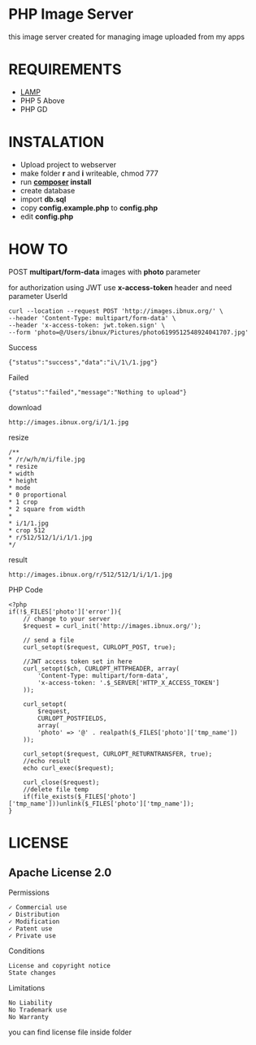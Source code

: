 # PHP Image Server

this image server created for managing image uploaded from my apps

# REQUIREMENTS

- [LAMP](https://www.digitalocean.com/community/tutorials/how-to-install-linux-apache-mysql-php-lamp-stack-ubuntu-18-04)
- PHP 5 Above
- PHP GD

# INSTALATION

- Upload project to webserver
- make folder **r** and **i** writeable, chmod 777
- run **[composer](https://getcomposer.org/download/) install**
- create database
- import **db.sql**
- copy **config.example.php** to **config.php**
- edit **config.php**

# HOW TO

POST **multipart/form-data** images with **photo** parameter

for authorization using JWT use **x-access-token** header and need parameter UserId

    curl --location --request POST 'http://images.ibnux.org/' \
    --header 'Content-Type: multipart/form-data' \
    --header 'x-access-token: jwt.token.sign' \
    --form 'photo=@/Users/ibnux/Pictures/photo6199512548924041707.jpg'
Success
    
    {"status":"success","data":"i\/1\/1.jpg"}
Failed

    {"status":"failed","message":"Nothing to upload"}
    
download

    http://images.ibnux.org/i/1/1.jpg
    
resize
    
    /** 
    * /r/w/h/m/i/file.jpg
    * resize
    * width
    * height
    * mode
    * 0 proportional
    * 1 crop
    * 2 square from width
    * 
    * i/1/1.jpg
    * crop 512
    * r/512/512/1/i/1/1.jpg
    */

result

    http://images.ibnux.org/r/512/512/1/i/1/1.jpg

PHP Code


    <?php
    if(!$_FILES['photo']['error']){
        // change to your server
        $request = curl_init('http://images.ibnux.org/');

        // send a file
        curl_setopt($request, CURLOPT_POST, true);

        //JWT access token set in here
        curl_setopt($ch, CURLOPT_HTTPHEADER, array(
            'Content-Type: multipart/form-data',
            'x-access-token: '.$_SERVER['HTTP_X_ACCESS_TOKEN']
        ));

        curl_setopt(
            $request,
            CURLOPT_POSTFIELDS,
            array(
            'photo' => '@' . realpath($_FILES['photo']['tmp_name'])
        ));

        curl_setopt($request, CURLOPT_RETURNTRANSFER, true);
        //echo result
        echo curl_exec($request);

        curl_close($request);
        //delete file temp
        if(file_exists($_FILES['photo']['tmp_name']))unlink($_FILES['photo']['tmp_name']);
    }

# LICENSE
## Apache License 2.0

Permissions

    ✓ Commercial use  
    ✓ Distribution  
    ✓ Modification  
    ✓ Patent use  
    ✓ Private use  
  
Conditions  
  
    License and copyright notice  
    State changes  
  
Limitations  
  
    No Liability  
    No Trademark use  
    No Warranty  
  
you can find license file inside folder
